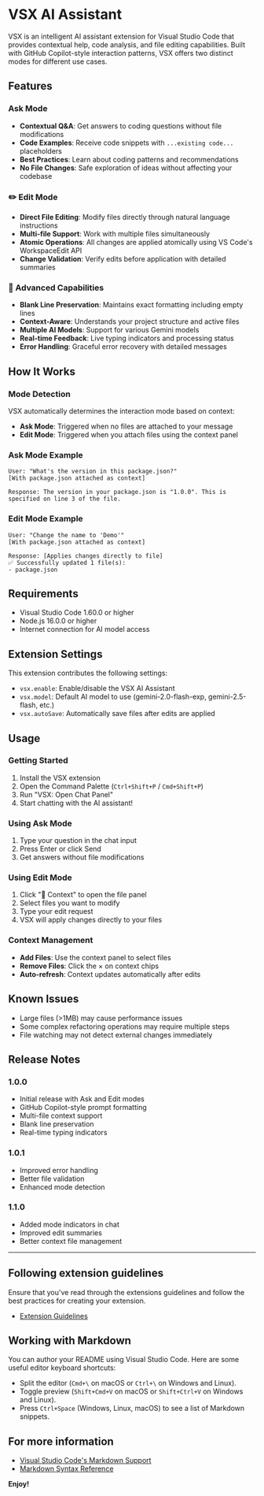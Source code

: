 # VSX AI Assistant

VSX is an intelligent AI assistant extension for Visual Studio Code that provides contextual help, code analysis, and file editing capabilities. Built with GitHub Copilot-style interaction patterns, VSX offers two distinct modes for different use cases.

## Features

###  Ask Mode
- **Contextual Q&A**: Get answers to coding questions without file modifications
- **Code Examples**: Receive code snippets with `...existing code...` placeholders
- **Best Practices**: Learn about coding patterns and recommendations
- **No File Changes**: Safe exploration of ideas without affecting your codebase

### ✏️ Edit Mode  
- **Direct File Editing**: Modify files directly through natural language instructions
- **Multi-file Support**: Work with multiple files simultaneously
- **Atomic Operations**: All changes are applied atomically using VS Code's WorkspaceEdit API
- **Change Validation**: Verify edits before application with detailed summaries

### 🔧 Advanced Capabilities
- **Blank Line Preservation**: Maintains exact formatting including empty lines
- **Context-Aware**: Understands your project structure and active files
- **Multiple AI Models**: Support for various Gemini models
- **Real-time Feedback**: Live typing indicators and processing status
- **Error Handling**: Graceful error recovery with detailed messages

## How It Works

### Mode Detection
VSX automatically determines the interaction mode based on context:

- **Ask Mode**: Triggered when no files are attached to your message
- **Edit Mode**: Triggered when you attach files using the context panel

### Ask Mode Example
```
User: "What's the version in this package.json?"
[With package.json attached as context]

Response: The version in your package.json is "1.0.0". This is specified on line 3 of the file.
```

### Edit Mode Example  
```
User: "Change the name to 'Demo'"
[With package.json attached as context]

Response: [Applies changes directly to file]
✅ Successfully updated 1 file(s):
- package.json
```

## Requirements

- Visual Studio Code 1.60.0 or higher
- Node.js 16.0.0 or higher
- Internet connection for AI model access

## Extension Settings

This extension contributes the following settings:

* `vsx.enable`: Enable/disable the VSX AI Assistant
* `vsx.model`: Default AI model to use (gemini-2.0-flash-exp, gemini-2.5-flash, etc.)
* `vsx.autoSave`: Automatically save files after edits are applied

## Usage

### Getting Started
1. Install the VSX extension
2. Open the Command Palette (`Ctrl+Shift+P` / `Cmd+Shift+P`)
3. Run "VSX: Open Chat Panel"
4. Start chatting with the AI assistant!

### Using Ask Mode
1. Type your question in the chat input
2. Press Enter or click Send
3. Get answers without file modifications

### Using Edit Mode
1. Click "📁 Context" to open the file panel
2. Select files you want to modify
3. Type your edit request
4. VSX will apply changes directly to your files

### Context Management
- **Add Files**: Use the context panel to select files
- **Remove Files**: Click the × on context chips
- **Auto-refresh**: Context updates automatically after edits

## Known Issues

- Large files (>1MB) may cause performance issues
- Some complex refactoring operations may require multiple steps
- File watching may not detect external changes immediately

## Release Notes

### 1.0.0
- Initial release with Ask and Edit modes
- GitHub Copilot-style prompt formatting
- Multi-file context support
- Blank line preservation
- Real-time typing indicators

### 1.0.1
- Improved error handling
- Better file validation
- Enhanced mode detection

### 1.1.0
- Added mode indicators in chat
- Improved edit summaries
- Better context file management

---

## Following extension guidelines

Ensure that you've read through the extensions guidelines and follow the best practices for creating your extension.

* [Extension Guidelines](https://code.visualstudio.com/api/references/extension-guidelines)

## Working with Markdown

You can author your README using Visual Studio Code. Here are some useful editor keyboard shortcuts:

* Split the editor (`Cmd+\` on macOS or `Ctrl+\` on Windows and Linux).
* Toggle preview (`Shift+Cmd+V` on macOS or `Shift+Ctrl+V` on Windows and Linux).
* Press `Ctrl+Space` (Windows, Linux, macOS) to see a list of Markdown snippets.

## For more information

* [Visual Studio Code's Markdown Support](http://code.visualstudio.com/docs/languages/markdown)
* [Markdown Syntax Reference](https://help.github.com/articles/markdown-basics/)

**Enjoy!**
